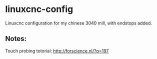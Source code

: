 linuxcnc-config
===============

Linuxcnc configuration for my chinese 3040 mill, with endstops added.

## Notes:
 Touch probing totorial: http://forscience.nl/?p=197
